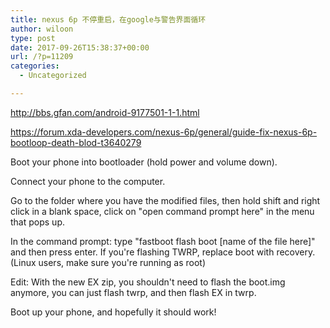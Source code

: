 ```yaml
---
title: nexus 6p 不停重启，在google与警告界面循环
author: wiloon
type: post
date: 2017-09-26T15:38:37+00:00
url: /?p=11209
categories:
  - Uncategorized

---
```

http://bbs.gfan.com/android-9177501-1-1.html
  
https://forum.xda-developers.com/nexus-6p/general/guide-fix-nexus-6p-bootloop-death-blod-t3640279

Boot your phone into bootloader (hold power and volume down).
  
Connect your phone to the computer.
  
Go to the folder where you have the modified files, then hold shift and right click in a blank space, click on "open command prompt here" in the menu that pops up.
  
In the command prompt: type "fastboot flash boot [name of the file here]" and then press enter. If you're flashing TWRP, replace boot with recovery. (Linux users, make sure you're running as root)
  
Edit: With the new EX zip, you shouldn't need to flash the boot.img anymore, you can just flash twrp, and then flash EX in twrp.
  
Boot up your phone, and hopefully it should work!